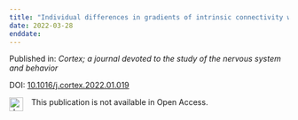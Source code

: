 ```yaml
---
title: "Individual differences in gradients of intrinsic connectivity within the semantic network relate to distinct aspects of semantic cognition."
date: 2022-03-28
enddate:
---
```


Published in: *Cortex; a journal devoted to the study of the nervous system and behavior*

DOI: [10.1016/j.cortex.2022.01.019](https://doi.org/10.1016/j.cortex.2022.01.019)

<img src="https://upload.wikimedia.org/wikipedia/commons/thumb/0/0e/Closed_Access_logo_transparent.svg/1200px-Closed_Access_logo_transparent.svg.png" alt="drawing" width="25" align="left"/> &nbsp;&nbsp;&nbsp;This publication is not available in Open Access.


